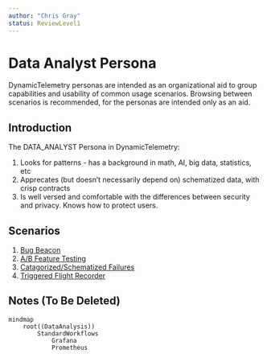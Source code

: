 ```yaml
---
author: "Chris Gray"
status: ReviewLevel1
---
```


# Data Analyst Persona

DynamicTelemetry personas are intended as an organizational aid to group
capabilities and usability of common usage scenarios. Browsing between scenarios
 is recommended, for the personas are intended only as an aid.

## Introduction

The DATA_ANALYST Persona in DynamicTelemetry:

1. Looks for patterns - has a background in math, AI, big data, statistics, etc
1. Apprecates (but doesn’t necessarily depend on) schematized data, with crisp
contracts
1. Is well versed and comfortable with the differences between security and
privacy. Knows how to protect users.

## Scenarios

1. [Bug Beacon](./PositionPaper.ClearFailuresViaSchema.document.md)
1. [A/B Feature Testing](./PositionPaper.ABTestingWithRichDiagnostics.document.md)
1. [Catagorized/Schematized Failures](./PositionPaper.ClearFailuresViaSchema.document.md)
1. [Triggered Flight Recorder](./PositionPaper.TriggeredFlightRecorder.document.md)

## Notes (To Be Deleted)

```mermaid
mindmap
    root((DataAnalysis))
        StandardWorkflows
            Grafana
            Prometheus
```
